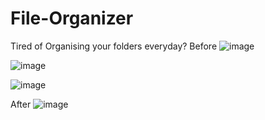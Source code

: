 # File-Organizer

Tired of Organising your folders everyday?
Before
![image](https://user-images.githubusercontent.com/34946411/120885379-34a0f800-c606-11eb-97bc-03881507d816.png)

![image](https://user-images.githubusercontent.com/34946411/120885427-716cef00-c606-11eb-9798-0bf1488eb720.png)

![image](https://user-images.githubusercontent.com/34946411/120885838-982c2500-c608-11eb-9a27-df08e2ced93b.png)

After
![image](https://user-images.githubusercontent.com/34946411/120885853-ada14f00-c608-11eb-9966-11a4d48edac0.png)
